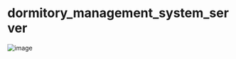 # dormitory_management_system_server
![image](https://github.com/user-attachments/assets/c246ec4b-dcb9-4cfb-9d39-f36715fcddaf)
